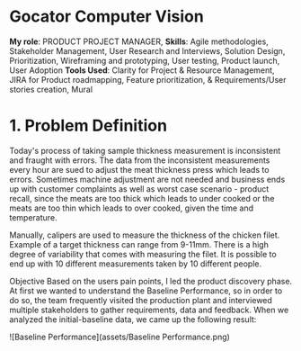 # Gocator Computer Vision

**My role**: PRODUCT PROJECT MANAGER, 
**Skills**: Agile methodologies, Stakeholder Management, User Research and Interviews, Solution Design, Prioritization, Wireframing and prototyping, User testing, Product launch, User Adoption
**Tools Used**: Clarity for Project & Resource Management, JIRA for Product roadmapping, Feature prioritization, & Requirements/User stories creation, Mural

# 1. Problem Definition
Today's process of taking sample thickness measurement is inconsistent and fraught with errors. The data from the inconsistent measurements every hour are sued to adjust the meat thickness press which leads to errors. Sometimes machine adjustment are not needed and business ends up with customer complaints as well as worst case scenario - product recall, since the meats are too thick which leads to under cooked or the meats are too thin which leads to over cooked, given the time and temperature. 

Manually, calipers are used to measure the thickness of the chicken filet. Example of a target thickness can range from 9-11mm. There is a high degree of variability that comes with measuring the filet. It is possible to end up with 10 different measurements taken by 10 different people. 

Objective
Based on the users pain points, I led the product discovery phase. At first we wanted to understand the Baseline Performance, so in order to do so, the team frequently visited the production plant and interviewed multiple stakeholders to gather requirements, data and feedback. When we analyzed the initial-baseline data, we came up the following result:

![Baseline Performance](assets/Baseline Performance.png)
